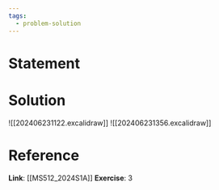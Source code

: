 ```yaml
---
tags:
  - problem-solution
---
```

# Statement 


# Solution
![[202406231122.excalidraw]]
![[202406231356.excalidraw]]
# Reference
**Link**: [[MS512_2024S1A]]
**Exercise**: 3